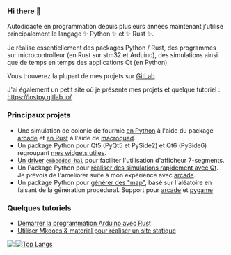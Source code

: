 ### Hi there 👋

Autodidacte en programmation depuis plusieurs années maintenant j'utilise principalement le langage ✨ Python ✨ et ✨ Rust ✨.

Je réalise essentiellement des packages Python / Rust, des programmes sur microcontrolleur (en Rust sur stm32 et Arduino), des simulations ainsi que de temps en temps des applications Qt (en Python).

Vous trouverez la plupart de mes projets sur [GitLab](https://gitlab.com/lostpy).

J'ai également un petit site où je présente mes projets et quelque tutoriel : https://lostpy.gitlab.io/.

### Principaux projets

 * Une simulation de colonie de fourmie [en Python](https://gitlab.com/lostpy/pygaco) à l'aide du package [arcade](https://api.arcade.academy/en/latest/get_started.html) et [en Rust](https://gitlab.com/lostpy/rust-ant-simulator) à l'aide de [macroquad](https://crates.io/crates/macroquad).
 * Un package Python pour Qt5 (PyQt5 et PySide2) et Qt6 (PySide6) regroupant [mes widgets utiles](https://gitlab.com/LostPy/qtcustomwidgets).
 * [Un driver](https://gitlab.com/LostPy/seven-segments-driver) [`embedded-hal`](https://crates.io/crates/embedded-hal) pour faciliter l'utilisation d'afficheur 7-segments.
 * Un Package Python pour [réaliser des simulations rapidement avec Qt](https://gitlab.com/LostPy/qpysimu). Je prévois de l'améliorer suite à mon expérience avec [arcade](https://api.arcade.academy/en/latest/get_started.html).
 * Un package Python pour [générer des "map"](https://gitlab.com/LostPy/mapgenerator), basé sur l'aléatoire en faisant de la génération procédural. Support pour [arcade](https://api.arcade.academy/en/latest/get_started.html) et [pygame](https://www.pygame.org)

 ### Quelques tutoriels

  * [Démarrer la programmation Arduino avec Rust](https://lostpy.gitlab.io/articles/articles/rust-arduino-install/)
  * [Utiliser Mkdocs & material pour réaliser un site statique](https://lostpy.gitlab.io/articles/articles/mkdocs-material/)


<a href="https://github.com/anuraghazra/github-readme-stats">
  <img align="left" src="https://github-readme-stats.vercel.app/api?username=LostPy&show_icons=true&theme=radical&hide_border=true" />
</a>

[![Top Langs](https://github-readme-stats.vercel.app/api/top-langs/?username=LostPy&langs_count=8)](https://github.com/anuraghazra/github-readme-stats)
